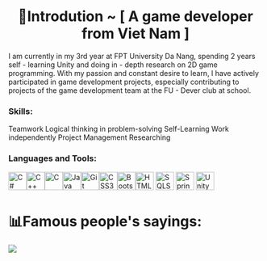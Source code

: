 <h1 align="center">💫Introdution ~ [ A game developer from Viet Nam ]</h1>
I am currently in my 3rd year at FPT University Da Nang, spending 2 years self - learning Unity and doing in - depth research on 2D game programming. With my passion and constant desire to learn, I have actively participated in game development projects, especially contributing to projects of the game development team at the FU - Dever club at school. 

<h3 align="left">Skills:</h3>
Teamwork
Logical thinking in problem-solving
Self-Learning 
Work independently
Project Management
Researching

<h3 align="left">Languages and Tools:</h3>
<p align="left">
<a href="https://docs.microsoft.com/en-us/dotnet/csharp/" target="_blank" rel="noreferrer">
 <img src="https://raw.githubusercontent.com/danielcranney/readme-generator/main/public/icons/skills/csharp-colored.svg" width="36" height="36" alt="C#" /></a><a href="https://docs.microsoft.com/en-us/cpp/?view=msvc-170" target="_blank" rel="noreferrer"><img src="https://raw.githubusercontent.com/danielcranney/readme-generator/main/public/icons/skills/cplusplus-colored.svg" width="36" height="36" alt="C++" /></a><a href="https://docs.microsoft.com/en-us/cpp/?view=msvc-170" target="_blank" rel="noreferrer"><img src="https://raw.githubusercontent.com/danielcranney/readme-generator/main/public/icons/skills/c-colored.svg" width="36" height="36" alt="C" /></a><a href="https://www.oracle.com/java/" target="_blank" rel="noreferrer"><img src="https://raw.githubusercontent.com/danielcranney/readme-generator/main/public/icons/skills/java-colored.svg" width="36" height="36" alt="Java" /></a><a href="https://git-scm.com/" target="_blank" rel="noreferrer"><img src="https://raw.githubusercontent.com/danielcranney/readme-generator/main/public/icons/skills/git-colored.svg" width="36" height="36" alt="Git" /></a><a href="https://www.w3.org/TR/CSS/#css" target="_blank" rel="noreferrer"><img src="https://raw.githubusercontent.com/danielcranney/readme-generator/main/public/icons/skills/css3-colored.svg" width="36" height="36" alt="CSS3" /></a><a href="https://getbootstrap.com/" target="_blank" rel="noreferrer"><img src="https://raw.githubusercontent.com/danielcranney/readme-generator/main/public/icons/skills/bootstrap-colored.svg" width="36" height="36" alt="Bootstrap" /></a><a href="https://developer.mozilla.org/en-US/docs/Glossary/HTML5" target="_blank" rel="noreferrer"><img src="https://raw.githubusercontent.com/danielcranney/readme-generator/main/public/icons/skills/html5-colored.svg" width="36" height="36" alt="HTML5" /></a>
 <a href="https://www.svgrepo.com/show/303229/microsoft-sql-server-logo.svg" target="_blank" rel="noreferrer"><img src="https://www.svgrepo.com/show/303229/microsoft-sql-server-logo.svg" width="36" height="36" alt="SQLServer" /></a>
 <a href="https://www.vectorlogo.zone/logos/springio/springio-icon.svg" target="_blank" rel="noreferrer"><img src="https://www.vectorlogo.zone/logos/springio/springio-icon.svg" width="36" height="36" alt="Spring" /></a>
 <a href="https://www.vectorlogo.zone/logos/unity3d/unity3d-icon.svg"><img src="https://www.vectorlogo.zone/logos/unity3d/unity3d-icon.svg" width="36" height="36" alt="Unity" /></a>
</a>
</p>


# 📊Famous people's sayings:

 ![](https://quotes-github-readme.vercel.app/api?type=horizontal&theme=radical)
